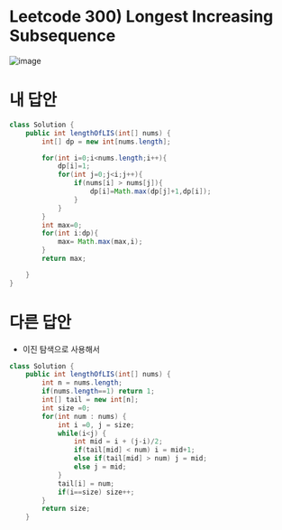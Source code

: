 # Leetcode 300) Longest Increasing Subsequence

![image](https://user-images.githubusercontent.com/37058233/128399106-6b1fd944-24be-4d5d-b74a-60917193a20f.png)

# 내 답안

```java
class Solution {
    public int lengthOfLIS(int[] nums) {
        int[] dp = new int[nums.length];

        for(int i=0;i<nums.length;i++){
            dp[i]=1;
            for(int j=0;j<i;j++){
                if(nums[i] > nums[j]){
                    dp[i]=Math.max(dp[j]+1,dp[i]);
                }
            }
        }
        int max=0;
        for(int i:dp){
            max= Math.max(max,i);
        }
        return max;

    }
} 
```

# 다른 답안

- 이진 탐색으로 사용해서

```java
class Solution {
    public int lengthOfLIS(int[] nums) {
        int n = nums.length;
        if(nums.length==1) return 1;
        int[] tail = new int[n];
        int size =0;
        for(int num : nums) {
            int i =0, j = size;
            while(i<j) {
                int mid = i + (j-i)/2;
                if(tail[mid] < num) i = mid+1;
                else if(tail[mid] > num) j = mid;
                else j = mid;
            }
            tail[i] = num;
            if(i==size) size++;
        }
        return size;
    }
```

